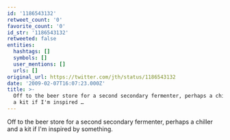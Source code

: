 ```yaml
---
id: '1186543132'
retweet_count: '0'
favorite_count: '0'
id_str: '1186543132'
retweeted: false
entities:
  hashtags: []
  symbols: []
  user_mentions: []
  urls: []
original_url: https://twitter.com/jth/status/1186543132
date: '2009-02-07T16:07:23.000Z'
title: >-
  Off to the beer store for a second secondary fermenter, perhaps a chiller and
  a kit if I'm inspired …
---
```


Off to the beer store for a second secondary fermenter, perhaps a chiller and a kit if I'm inspired by something.
